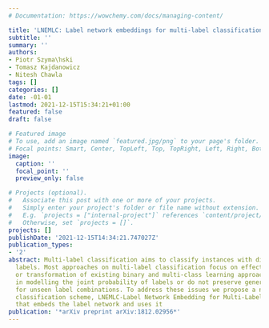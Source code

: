 ```yaml
---
# Documentation: https://wowchemy.com/docs/managing-content/

title: 'LNEMLC: Label network embeddings for multi-label classification'
subtitle: ''
summary: ''
authors:
- Piotr Szyma\ŉski
- Tomasz Kajdanowicz
- Nitesh Chawla
tags: []
categories: []
date: -01-01
lastmod: 2021-12-15T15:34:21+01:00
featured: false
draft: false

# Featured image
# To use, add an image named `featured.jpg/png` to your page's folder.
# Focal points: Smart, Center, TopLeft, Top, TopRight, Left, Right, BottomLeft, Bottom, BottomRight.
image:
  caption: ''
  focal_point: ''
  preview_only: false

# Projects (optional).
#   Associate this post with one or more of your projects.
#   Simply enter your project's folder or file name without extension.
#   E.g. `projects = ["internal-project"]` references `content/project/deep-learning/index.md`.
#   Otherwise, set `projects = []`.
projects: []
publishDate: '2021-12-15T14:34:21.747027Z'
publication_types:
- '2'
abstract: Multi-label classification aims to classify instances with discrete non-exclusive
  labels. Most approaches on multi-label classification focus on effective adaptation
  or transformation of existing binary and multi-class learning approaches but fail
  in modelling the joint probability of labels or do not preserve generalization abilities
  for unseen label combinations. To address these issues we propose a new multi-label
  classification scheme, LNEMLC-Label Network Embedding for Multi-Label Classification,
  that embeds the label network and uses it
publication: '*arXiv preprint arXiv:1812.02956*'
---
```

